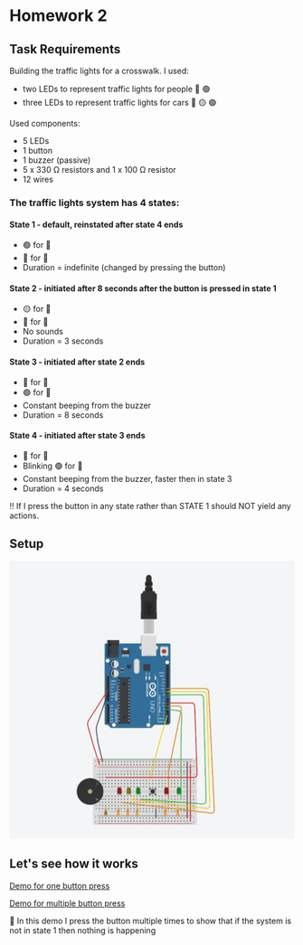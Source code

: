 # Homework 2

## Task Requirements
Building the traffic lights for a crosswalk. 
I used:
- two LEDs to represent traffic lights for people 🔴 🟢
- three LEDs to represent traffic lights for cars 🔴 🟡 🟢

Used components:
 - 5 LEDs
 - 1 button
 - 1 buzzer (passive)
 - 5 x 330 Ω resistors and 1 x 100 Ω resistor
 - 12 wires

### The traffic lights system has 4 states:

#### State 1 - default, reinstated after state 4 ends
 - 🟢 for 🚗
 - 🔴 for 👫
 -  Duration = indefinite (changed by pressing the button)

#### State 2 - initiated after 8 seconds after the button is pressed in state 1
 - 🟡 for 🚗
 - 🔴 for 👫
 -  No sounds
 -  Duration = 3 seconds

#### State 3 - initiated after state 2 ends
  - 🔴 for 🚗
  - 🟢 for 👫
  - Constant beeping from the buzzer
  - Duration = 8 seconds

#### State 4 - initiated after state 3 ends
  - 🔴 for 🚗
  - Blinking 🟢 for 👫
  - Constant beeping from the buzzer, faster then in state 3
  - Duration = 4 seconds

‼ If I press the button in any state rather than STATE 1 should NOT yield any actions.

## Setup

![Setup](https://github.com/postolache-andreea-miruna/IntroductionToRobotics/blob/f1b8480a2f143dadddc08c584751ca1d77802894/Homework2/Semafoarele.jpg)

## Let's see how it works

[Demo for one button press](https://youtu.be/jeSTIqOnYK0)

[Demo for multiple button press](https://youtu.be/TSNSQOE1npg)

🔼 In this demo I press the button multiple times to show that if the system is not in state 1 then nothing is happening
